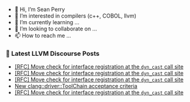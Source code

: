 - 👋 Hi, I’m Sean Perry
- 👀 I’m interested in compilers (c++, COBOL, llvm)
- 🌱 I’m currently learning ...
- 💞️ I’m looking to collaborate on ...
- 📫 How to reach me ...

<!---
s66perry/s66perry is a ✨ special ✨ repository because its `README.md` (this file) appears on your GitHub profile.
You can click the Preview link to take a look at your changes.
--->
### 📕 Latest LLVM Discourse Posts

<!-- DISCOURSE-LLVM:START -->
- [[RFC] Move check for interface registration at the `dyn_cast` call site](https://discourse.llvm.org/t/rfc-move-check-for-interface-registration-at-the-dyn-cast-call-site/79290#post_5)
- [[RFC] Move check for interface registration at the `dyn_cast` call site](https://discourse.llvm.org/t/rfc-move-check-for-interface-registration-at-the-dyn-cast-call-site/79290#post_4)
- [[RFC] Move check for interface registration at the `dyn_cast` call site](https://discourse.llvm.org/t/rfc-move-check-for-interface-registration-at-the-dyn-cast-call-site/79290#post_3)
- [New clang::driver::ToolChain acceptance criteria](https://discourse.llvm.org/t/new-clang-toolchain-acceptance-criteria/79233#post_7)
- [[RFC] Move check for interface registration at the `dyn_cast` call site](https://discourse.llvm.org/t/rfc-move-check-for-interface-registration-at-the-dyn-cast-call-site/79290#post_2)
<!-- DISCOURSE-LLVM:END -->
